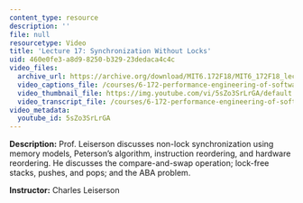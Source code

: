 ```yaml
---
content_type: resource
description: ''
file: null
resourcetype: Video
title: 'Lecture 17: Synchronization Without Locks'
uid: 460e0fe3-a8d9-8250-b329-23dedaca4c4c
video_files:
  archive_url: https://archive.org/download/MIT6.172F18/MIT6_172F18_lecture_17_300k.mp4
  video_captions_file: /courses/6-172-performance-engineering-of-software-systems-fall-2018/6d7beff6f3385547939fe0799d5d1281_5sZo3SrLrGA.vtt
  video_thumbnail_file: https://img.youtube.com/vi/5sZo3SrLrGA/default.jpg
  video_transcript_file: /courses/6-172-performance-engineering-of-software-systems-fall-2018/23043eea51e56bfd8c11480d58ad8178_5sZo3SrLrGA.pdf
video_metadata:
  youtube_id: 5sZo3SrLrGA
---
```


**Description:** Prof. Leiserson discusses non-lock synchronization using memory models, Peterson’s algorithm, instruction reordering, and hardware reordering. He discusses the compare-and-swap operation; lock-free stacks, pushes, and pops; and the ABA problem.

**Instructor:** Charles Leiserson